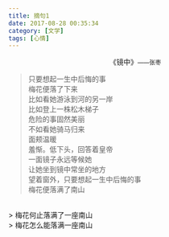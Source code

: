 ```yaml
---
title: 摘句1
date: 2017-08-28 00:35:34
category: [文学]
tags: [心情]
---
```

<center>《镜中》<small>——张枣</small></center>

> 只要想起一生中后悔的事<br />
> 梅花便落了下来<br />
> 比如看她游泳到河的另一岸<br />
> 比如登上一株松木梯子<br />
> 危险的事固然美丽<br />
> 不如看她骑马归来<br />
> 面颊温暖<br />
> 羞惭。低下头，回答着皇帝<br />
> 一面镜子永远等候她<br />
> 让她坐到镜中常坐的地方<br />
> 望着窗外，只要想起一生中后悔的事<br />
> 梅花便落满了南山<br/>

<br />
> 梅花何止落满了一座南山<br />
> 梅花怎么能落满一座南山<br />